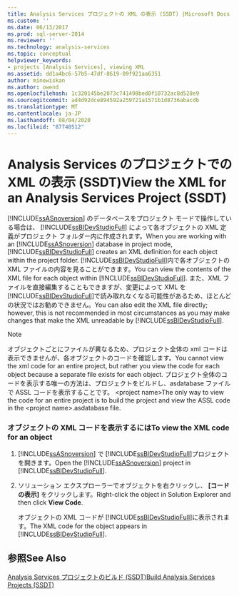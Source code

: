 ```yaml
---
title: Analysis Services プロジェクトの XML の表示 (SSDT) |Microsoft Docs
ms.custom: ''
ms.date: 06/13/2017
ms.prod: sql-server-2014
ms.reviewer: ''
ms.technology: analysis-services
ms.topic: conceptual
helpviewer_keywords:
- projects [Analysis Services], viewing XML
ms.assetid: dd1a4bc6-57b5-47df-8619-09f921aa6351
author: minewiskan
ms.author: owend
ms.openlocfilehash: 1c320145be2073c741498bed0f10732ac8d528e9
ms.sourcegitcommit: ad4d92dce894592a259721a1571b1d8736abacdb
ms.translationtype: MT
ms.contentlocale: ja-JP
ms.lasthandoff: 08/04/2020
ms.locfileid: "87740512"
---
```

# <a name="view-the-xml-for-an-analysis-services-project-ssdt"></a><span data-ttu-id="69d0b-102">Analysis Services のプロジェクトでの XML の表示 (SSDT)</span><span class="sxs-lookup"><span data-stu-id="69d0b-102">View the XML for an Analysis Services Project (SSDT)</span></span>
  <span data-ttu-id="69d0b-103">[!INCLUDE[ssASnoversion](../../includes/ssasnoversion-md.md)] のデータベースをプロジェクト モードで操作している場合は、 [!INCLUDE[ssBIDevStudioFull](../../includes/ssbidevstudiofull-md.md)] によって各オブジェクトの XML 定義がプロジェクト フォルダー内に作成されます。</span><span class="sxs-lookup"><span data-stu-id="69d0b-103">When you are working with an [!INCLUDE[ssASnoversion](../../includes/ssasnoversion-md.md)] database in project mode, [!INCLUDE[ssBIDevStudioFull](../../includes/ssbidevstudiofull-md.md)] creates an XML definition for each object within the project folder.</span></span> <span data-ttu-id="69d0b-104">[!INCLUDE[ssBIDevStudioFull](../../includes/ssbidevstudiofull-md.md)]内で各オブジェクトの XML ファイルの内容を見ることができます。</span><span class="sxs-lookup"><span data-stu-id="69d0b-104">You can view the contents of the XML file for each object within [!INCLUDE[ssBIDevStudioFull](../../includes/ssbidevstudiofull-md.md)].</span></span> <span data-ttu-id="69d0b-105">また、XML ファイルを直接編集することもできますが、変更によって XML を [!INCLUDE[ssBIDevStudioFull](../../includes/ssbidevstudiofull-md.md)]で読み取れなくなる可能性があるため、ほとんどの状況ではお勧めできません。</span><span class="sxs-lookup"><span data-stu-id="69d0b-105">You can also edit the XML file directly; however, this is not recommended in most circumstances as you may make changes that make the XML unreadable by [!INCLUDE[ssBIDevStudioFull](../../includes/ssbidevstudiofull-md.md)].</span></span>  
  
> [!NOTE]  
>  <span data-ttu-id="69d0b-106">オブジェクトごとにファイルが異なるため、プロジェクト全体の xml コードは表示できませんが、各オブジェクトのコードを確認します。</span><span class="sxs-lookup"><span data-stu-id="69d0b-106">You cannot view the xml code for an entire project, but rather you view the code for each object because a separate file exists for each object.</span></span> <span data-ttu-id="69d0b-107">プロジェクト全体のコードを表示する唯一の方法は、プロジェクトをビルドし、asdatabase ファイルで ASSL コードを表示することです。 \<project name></span><span class="sxs-lookup"><span data-stu-id="69d0b-107">The only way to view the code for an entire project is to build the project and view the ASSL code in the \<project name>.asdatabase file.</span></span>  
  
### <a name="to-view-the-xml-code-for-an-object"></a><span data-ttu-id="69d0b-108">オブジェクトの XML コードを表示するには</span><span class="sxs-lookup"><span data-stu-id="69d0b-108">To view the XML code for an object</span></span>  
  
1.  <span data-ttu-id="69d0b-109">[!INCLUDE[ssASnoversion](../../includes/ssasnoversion-md.md)] で [!INCLUDE[ssBIDevStudioFull](../../includes/ssbidevstudiofull-md.md)]プロジェクトを開きます。</span><span class="sxs-lookup"><span data-stu-id="69d0b-109">Open the [!INCLUDE[ssASnoversion](../../includes/ssasnoversion-md.md)] project in [!INCLUDE[ssBIDevStudioFull](../../includes/ssbidevstudiofull-md.md)].</span></span>  
  
2.  <span data-ttu-id="69d0b-110">ソリューション エクスプローラーでオブジェクトを右クリックし、 **[コードの表示]** をクリックします。</span><span class="sxs-lookup"><span data-stu-id="69d0b-110">Right-click the object in Solution Explorer and then click **View Code**.</span></span>  
  
     <span data-ttu-id="69d0b-111">オブジェクトの XML コードが [!INCLUDE[ssBIDevStudioFull](../../includes/ssbidevstudiofull-md.md)]に表示されます。</span><span class="sxs-lookup"><span data-stu-id="69d0b-111">The XML code for the object appears in [!INCLUDE[ssBIDevStudioFull](../../includes/ssbidevstudiofull-md.md)].</span></span>  
  
## <a name="see-also"></a><span data-ttu-id="69d0b-112">参照</span><span class="sxs-lookup"><span data-stu-id="69d0b-112">See Also</span></span>  
 [<span data-ttu-id="69d0b-113">Analysis Services プロジェクトのビルド &#40;SSDT&#41;</span><span class="sxs-lookup"><span data-stu-id="69d0b-113">Build Analysis Services Projects &#40;SSDT&#41;</span></span>](build-analysis-services-projects-ssdt.md)  
  
  
